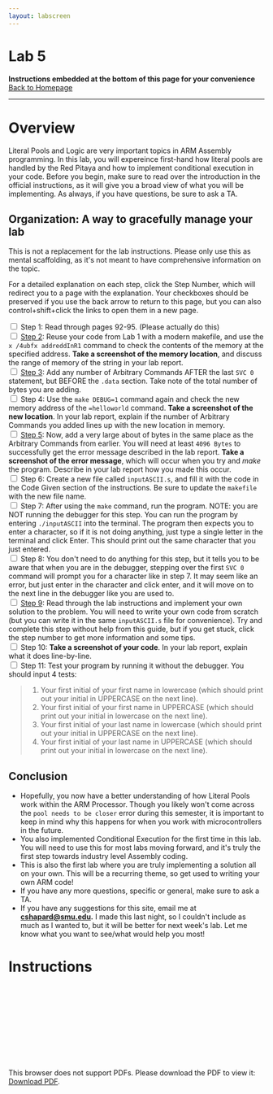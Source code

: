 ```yaml
---
layout: labscreen
---
```


# Lab 5
**Instructions embedded at the bottom of this page for your convenience**<br>
[Back to Homepage](..)

---
# Overview
Literal Pools and Logic are very important topics in ARM Assembly programming. In this lab, you will expereince first-hand how literal pools are handled by the Red Pitaya and how to implement conditional execution in your code. Before you begin, make sure to read over the introduction in the official instructions, as it will give you a broad view of what you will be implementing. As always, if you have questions, be sure to ask a TA.

## Organization: A way to gracefully manage your lab
This is not a replacement for the lab instructions. Please only use this as mental scaffolding, as it's not meant to have comprehensive information on the topic.

For a detailed explanation on each step, click the Step Number, which will redirect you to a page with the explanation. Your checkboxes should be preserved if you use the back arrow to return to this page, but you can also control+shift+click the links to open them in a new page.

<input type="checkbox"> Step 1: Read through pages 92-95. (Please actually do this)<br>
<input type="checkbox"> [Step 2](./step2.md): Reuse your code from Lab 1 with a modern makefile, and use the `x /4ubfx addreddInR1` command to check the contents of the memory at the specified address. **Take a screenshot of the memory location**, and discuss the range of memory of the string in your lab report.<br>
<input type="checkbox"> [Step 3](./step3.md): Add any number of Arbitrary Commands AFTER the last `SVC 0` statement, but BEFORE the `.data` section. Take note of the total number of bytes you are adding.<br>
<input type="checkbox"> Step 4: Use the `make DEBUG=1` command again and check the new memory address of the `=helloworld` command. **Take a screenshot of the new location**. In your lab report, explain if the number of Arbitrary Commands you added lines up with the new location in memory.<br>
<input type="checkbox"> [Step 5](./step5.md): Now, add a very large about of bytes in the same place as the Arbitrary Commands from earlier. You will need at least `4096 Bytes` to successfully get the error message described in the lab report. **Take a screenshot of the error message**, which will occur when you try and *make* the program. Describe in your lab report how you made this occur. <br>
<input type="checkbox"> Step 6: Create a new file called `inputASCII.s`, and fill it with the code in the Code Given section of the instructions. Be sure to update the `makefile` with the new file name. <br>
<input type="checkbox"> Step 7: After using the `make` command, run the program. NOTE: you are NOT running the debugger for this step. You can run the program by entering `./inputASCII` into the terminal. The program then expects you to enter a character, so if it is not doing anything, just type a single letter in the terminal and click Enter. This should print out the same character that you just entered. <br>
<input type="checkbox"> Step 8: You don't need to do anything for this step, but it tells you to be aware that when you are in the debugger, stepping over the first `SVC 0` command will prompt you for a character like in step 7. It may seem like an error, but just enter in the character and click enter, and it will move on to the next line in the debugger like you are used to. <br>
<input type="checkbox"> [Step 9](./step9.md): Read through the lab instructions and implement your own solution to the problem. You will need to write your own code from scratch (but you can write it in the same `inputASCII.s` file for convenience). Try and complete this step without help from this guide, but if you get stuck, click the step number to get more information and some tips. <br>
<input type="checkbox"> Step 10: **Take a screenshot of your code**. In your lab report, explain what it does line-by-line. <br>
<input type="checkbox"> Step 11: Test your program by running it without the debugger. You should input 4 tests: <br>
> 1. Your first initial of your first name in lowercase (which should print out your initial in UPPERCASE on the next line). <br>
> 2. Your first initial of your first name in UPPERCASE (which should print out your initial in lowercase on the next line). <br>
> 3. Your first initial of your last name in lowercase (which should print out your initial in UPPERCASE on the next line). <br>
> 4. Your first initial of your last name in UPPERCASE (which should print out your initial in lowercase on the next line). <br>

## Conclusion
- Hopefully, you now have a better understanding of how Literal Pools work within the ARM Processor. Though you likely won't come across the `pool needs to be closer` error during this semester, it is important to keep in mind why this happens for when you work with microcontrollers in the future.
- You also implemented Conditional Execution for the first time in this lab. You will need to use this for most labs moving forward, and it's truly the first step towards industry level Assembly coding.
- This is also the first lab where you are truly implementing a solution all on your own. This will be a recurring theme, so get used to writing your own ARM code!
- If you have any more questions, specific or general, make sure to ask a TA.
- If you have any suggestions for this site, email me at **[cshapard@smu.edu](mailto:cshapard@smu.edu).** I made this last night, so I couldn't include as much as I wanted to, but it will be better for next week's lab. Let me know what you want to see/what would help you most!

# Instructions
<object data="Lab5Instructions.pdf" type="application/pdf" width="100%" height="700px">
    <embed src="Lab5Instructions.pdf">
        <p>This browser does not support PDFs. Please download the PDF to view it: <a href="Lab5Instructions.pdf">Download PDF</a>.</p>
    </embed>
</object>


<!-- Credit goes to https://stackoverflow.com/users/2301402/suneel-kumar for the fallback link code --> 


